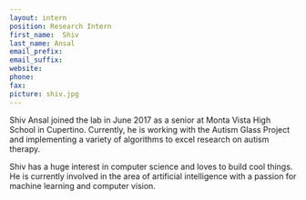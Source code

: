 ```yaml
---
layout: intern
position: Research Intern
first_name:  Shiv
last_name: Ansal
email_prefix: 
email_suffix: 
website:
phone:
fax:
picture: shiv.jpg
---
```


Shiv Ansal joined the lab in June 2017 as a senior at Monta Vista High School in Cupertino. Currently, he is working with the Autism Glass Project and implementing a variety of algorithms to excel research on autism therapy.

Shiv has a huge interest in computer science and loves to build cool things. He is currently involved in the area of artificial intelligence with a passion for machine learning and computer vision.
